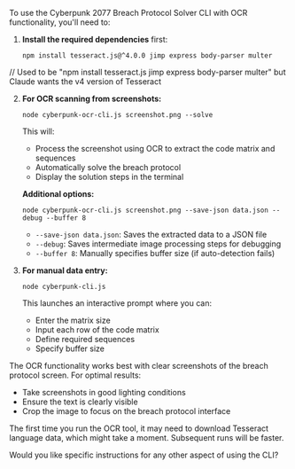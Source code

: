 To use the Cyberpunk 2077 Breach Protocol Solver CLI with OCR functionality, you'll need to:

1. **Install the required dependencies** first:
   ```
   npm install tesseract.js@^4.0.0 jimp express body-parser multer
   ```
   
// Used to be "npm install tesseract.js jimp express body-parser multer" but Claude wants the v4 version of Tesseract

2. **For OCR scanning from screenshots:**
   ```
   node cyberpunk-ocr-cli.js screenshot.png --solve
   ```

   This will:
    - Process the screenshot using OCR to extract the code matrix and sequences
    - Automatically solve the breach protocol
    - Display the solution steps in the terminal

   **Additional options:**
   ```
   node cyberpunk-ocr-cli.js screenshot.png --save-json data.json --debug --buffer 8
   ```
    - `--save-json data.json`: Saves the extracted data to a JSON file
    - `--debug`: Saves intermediate image processing steps for debugging
    - `--buffer 8`: Manually specifies buffer size (if auto-detection fails)

3. **For manual data entry:**
   ```
   node cyberpunk-cli.js
   ```

   This launches an interactive prompt where you can:
    - Enter the matrix size
    - Input each row of the code matrix
    - Define required sequences
    - Specify buffer size

The OCR functionality works best with clear screenshots of the breach protocol screen. For optimal results:
- Take screenshots in good lighting conditions
- Ensure the text is clearly visible
- Crop the image to focus on the breach protocol interface

The first time you run the OCR tool, it may need to download Tesseract language data, which might take a moment. Subsequent runs will be faster.

Would you like specific instructions for any other aspect of using the CLI?